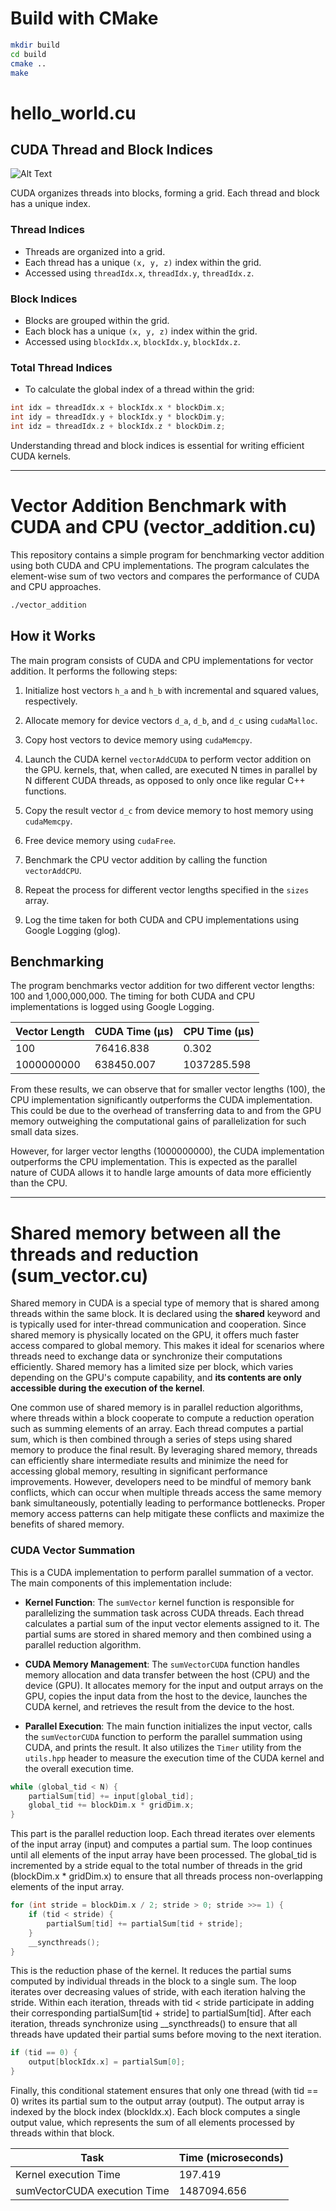 
# Build with CMake
```bash
mkdir build
cd build
cmake ..
make
```

# hello_world.cu
## CUDA Thread and Block Indices

![Alt Text](images/CUDA-GridBlockThread-Structure.png)

CUDA organizes threads into blocks, forming a grid. Each thread and block has a unique index.

### Thread Indices

- Threads are organized into a grid.
- Each thread has a unique `(x, y, z)` index within the grid.
- Accessed using `threadIdx.x`, `threadIdx.y`, `threadIdx.z`.

### Block Indices

- Blocks are grouped within the grid.
- Each block has a unique `(x, y, z)` index within the grid.
- Accessed using `blockIdx.x`, `blockIdx.y`, `blockIdx.z`.

### Total Thread Indices

- To calculate the global index of a thread within the grid:

```C++
int idx = threadIdx.x + blockIdx.x * blockDim.x;
int idy = threadIdx.y + blockIdx.y * blockDim.y;
int idz = threadIdx.z + blockIdx.z * blockDim.z;
```

Understanding thread and block indices is essential for writing efficient CUDA kernels.


---

# Vector Addition Benchmark with CUDA and CPU (vector_addition.cu)

This repository contains a simple program for benchmarking vector addition using both CUDA and CPU implementations. The program calculates the element-wise sum of two vectors and compares the performance of CUDA and CPU approaches.

```bash
./vector_addition
```

## How it Works


The main program consists of CUDA and CPU implementations for vector addition. It performs the following steps:

1. Initialize host vectors `h_a` and `h_b` with incremental and squared values, respectively.
2. Allocate memory for device vectors `d_a`, `d_b`, and `d_c` using `cudaMalloc`.
3. Copy host vectors to device memory using `cudaMemcpy`.
4. Launch the CUDA kernel `vectorAddCUDA` to perform vector addition on the GPU. kernels, that, when called, are executed N times in parallel by N different CUDA threads, as opposed to only once like regular C++ functions.

5. Copy the result vector `d_c` from device memory to host memory using `cudaMemcpy`.
6. Free device memory using `cudaFree`.
7. Benchmark the CPU vector addition by calling the function `vectorAddCPU`.
8. Repeat the process for different vector lengths specified in the `sizes` array.
9. Log the time taken for both CUDA and CPU implementations using Google Logging (glog).

## Benchmarking

The program benchmarks vector addition for two different vector lengths: 100 and 1,000,000,000. The timing for both CUDA and CPU implementations is logged using Google Logging.

| Vector Length    | CUDA Time (μs) | CPU Time (μs) |
|------------------|-----------------|---------------|
| 100              | 76416.838       | 0.302         |
| 1000000000       | 638450.007      | 1037285.598   |

From these results, we can observe that for smaller vector lengths (100), the CPU implementation significantly outperforms the CUDA implementation. This could be due to the overhead of transferring data to and from the GPU memory outweighing the computational gains of parallelization for such small data sizes.

However, for larger vector lengths (1000000000), the CUDA implementation outperforms the CPU implementation. This is expected as the parallel nature of CUDA allows it to handle large amounts of data more efficiently than the CPU.

---

# Shared memory between all the threads and reduction (sum_vector.cu)

Shared memory in CUDA is a special type of memory that is shared among threads within the same block. It is declared using the __shared__ keyword and is typically used for inter-thread communication and cooperation. Since shared memory is physically located on the GPU, it offers much faster access compared to global memory. This makes it ideal for scenarios where threads need to exchange data or synchronize their computations efficiently. Shared memory has a limited size per block, which varies depending on the GPU's compute capability, and **its contents are only accessible during the execution of the kernel**.

One common use of shared memory is in parallel reduction algorithms, where threads within a block cooperate to compute a reduction operation such as summing elements of an array. Each thread computes a partial sum, which is then combined through a series of steps using shared memory to produce the final result. By leveraging shared memory, threads can efficiently share intermediate results and minimize the need for accessing global memory, resulting in significant performance improvements. However, developers need to be mindful of memory bank conflicts, which can occur when multiple threads access the same memory bank simultaneously, potentially leading to performance bottlenecks. Proper memory access patterns can help mitigate these conflicts and maximize the benefits of shared memory.

### CUDA Vector Summation

This is a CUDA implementation to perform parallel summation of a vector. The main components of this implementation include:

- **Kernel Function**: The `sumVector` kernel function is responsible for parallelizing the summation task across CUDA threads. Each thread calculates a partial sum of the input vector elements assigned to it. The partial sums are stored in shared memory and then combined using a parallel reduction algorithm.

- **CUDA Memory Management**: The `sumVectorCUDA` function handles memory allocation and data transfer between the host (CPU) and the device (GPU). It allocates memory for the input and output arrays on the GPU, copies the input data from the host to the device, launches the CUDA kernel, and retrieves the result from the device to the host.

- **Parallel Execution**: The main function initializes the input vector, calls the `sumVectorCUDA` function to perform the parallel summation using CUDA, and prints the result. It also utilizes the `Timer` utility from the `utils.hpp` header to measure the execution time of the CUDA kernel and the overall execution time.


```C++
while (global_tid < N) {
    partialSum[tid] += input[global_tid];
    global_tid += blockDim.x * gridDim.x;
}

```

This part is the parallel reduction loop. Each thread iterates over elements of the input array (input) and computes a partial sum. The loop continues until all elements of the input array have been processed. The global_tid is incremented by a stride equal to the total number of threads in the grid (blockDim.x * gridDim.x) to ensure that all threads process non-overlapping elements of the input array.


```C++
for (int stride = blockDim.x / 2; stride > 0; stride >>= 1) {
    if (tid < stride) {
        partialSum[tid] += partialSum[tid + stride];
    }
    __syncthreads();
}
```

This is the reduction phase of the kernel. It reduces the partial sums computed by individual threads in the block to a single sum. The loop iterates over decreasing values of stride, with each iteration halving the stride. Within each iteration, threads with tid < stride participate in adding their corresponding partialSum[tid + stride] to partialSum[tid]. After each iteration, threads synchronize using __syncthreads() to ensure that all threads have updated their partial sums before moving to the next iteration.

```C++
if (tid == 0) {
    output[blockIdx.x] = partialSum[0];
}
```

Finally, this conditional statement ensures that only one thread (with tid == 0) writes its partial sum to the output array (output). The output array is indexed by the block index (blockIdx.x). Each block computes a single output value, which represents the sum of all elements processed by threads within that block.

| Task                     | Time (microseconds) |
|--------------------------|---------------------|
| Kernel execution Time    | 197.419             |
| sumVectorCUDA execution Time | 1487094.656     |